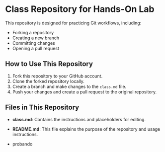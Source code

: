 # Class Repository for Hands-On Lab  

This repository is designed for practicing Git workflows, including:  
- Forking a repository  
- Creating a new branch  
- Committing changes  
- Opening a pull request  

## How to Use This Repository  
1. Fork this repository to your GitHub account.  
2. Clone the forked repository locally.  
3. Create a branch and make changes to the `class.md` file.  
4. Push your changes and create a pull request to the original repository.  

## Files in This Repository  
- **class.md**: Contains the instructions and placeholders for editing.  
- **README.md**: This file explains the purpose of the repository and usage instructions.

- probando
